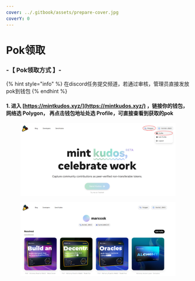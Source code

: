 ```yaml
---
cover: ../.gitbook/assets/prepare-cover.jpg
coverY: 0
---
```


# Pok领取

### -【 Pok领取方式 】-

{% hint style="info" %}
在discord任务提交频道，若通过审核，管理员直接发放pok到钱包
{% endhint %}

#### &#x20;       1. 进入 [https://mintkudos.xyz/](https://mintkudos.xyz/) ，链接你的钱包，网络选 Polygon， 再点击钱包地址处选 Profile，可直接查看到获取的pok

<figure><img src="../.gitbook/assets/image (22) (1).png" alt=""><figcaption></figcaption></figure>

<figure><img src="../.gitbook/assets/image (101).png" alt=""><figcaption></figcaption></figure>

